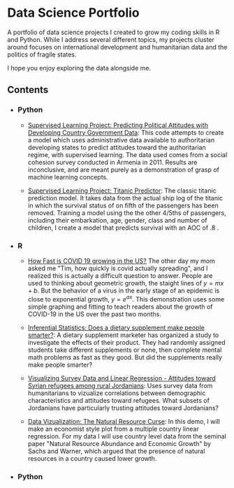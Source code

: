 # Data Science Portfolio
A portfolio of data science projects I created to grow my coding skills in R and Python. While I address several different topics, my projects cluster around  focuses on international development and humanitarian data and the politics of fragile states.

I hope you enjoy exploring the data alongside me.

## Contents

- ### Python

     - [Supervised Learning Project: Predicting Political Attitudes with Developing Country Government Data](https://github.com/tliptrot/data_sci/blob/master/Python/supervised_learning_project:_predictiving_politicla_attitudes.ipynb): This code attempts to create a model which uses administrative data available to authoritarian developing states to predict attitudes toward the authoritarian regime, with supervised learning. The data used comes from a social cohesion survey conducted in Armenia in 2011. Results are inconclusive, and are meant purely as a demonstration of grasp of machine learning concepts.

     - [Supervised Learning Project: Titanic Predictor](https://github.com/tliptrot/data_sci/blob/master/titanic_python_simplified.ipynb): The classic titanic prediction model. It takes data from the actual ship log of the titanic in which the survival status of on fifth of the passengers has been removed. Training a model using the the other 4/5ths of passengers, including their embarkation, age, gender, class and number of children, I create a model that predicts survival with an AOC of .8 .

- ### R

     - [How Fast is COVID 19 growing in the US?](https://rpubs.com/tliptrot/596250) The other day my mom asked me "Tim, how quickly is covid actually spreading", and I realized this is actually a difficult question to answer. People are used to thinking about geometric growth, the staight lines of $y = mx + b$. But the behavior of a virus in the early stage of an epidemic is close to exponential growth, $y = e^{ax}$. This demonstration uses some simple graphing and fitting to teach readers about the growth of COVID-19 in the US over the past two months.
     
     - [Inferential Statistics: Does a dietary supplement make people smarter?](https://rpubs.com/tliptrot/581110): A dietary supplement marketer has organized a study to investigate the effects of their product. They had randomly assigned students take different supplements or none, then complete mental math problems as fast as they good. But did the supplements really make people smarter?

     - [Visualizing Survey Data and Linear Regression - Attitudes toward Syrian refugees among rural Jordanians](https://rpubs.com/tliptrot/567264): Uses survey data from humanitarians to vizualize correlations between demographic characteristics and attitudes toward refugees. What subsets of Jordanians have particularly trusting attitudes toward Jordanians?

     - [Data Vizualization: The Natural Resource Curse](https://rpubs.com/tliptrot/593873): In this demo, I will make an economist style plot from a multiple country linear regression. For my data I will use country level data from the seminal paper "Natural Resource Abundance and Economic Growth" by Sachs and Warner, which argued that the presence of natural resources in a country caused lower growth.

- ### Python

